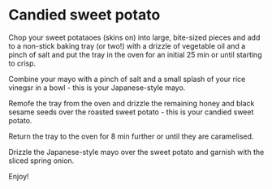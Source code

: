 # Candied sweet potato

Chop your sweet potataoes (skins on) into large, bite-sized pieces and add to a non-stick baking tray (or two!) with a drizzle of vegetable oil and a pinch of salt and put the tray in the oven for an initial 25 min or until starting to crisp. 

Combine your mayo with a pinch of salt and a small splash of your rice vinegsr in a bowl - this is your Japanese-style mayo. 



Remofe the tray from the oven and drizzle the remaining honey and black sesame seeds over the roasted sweet potato - this is your candied sweet potato. 

Return the tray to the oven for 8 min further or until they are caramelised. 

Drizzle the Japanese-style mayo over the sweet potato and garnish with the sliced spring onion. 

Enjoy!
